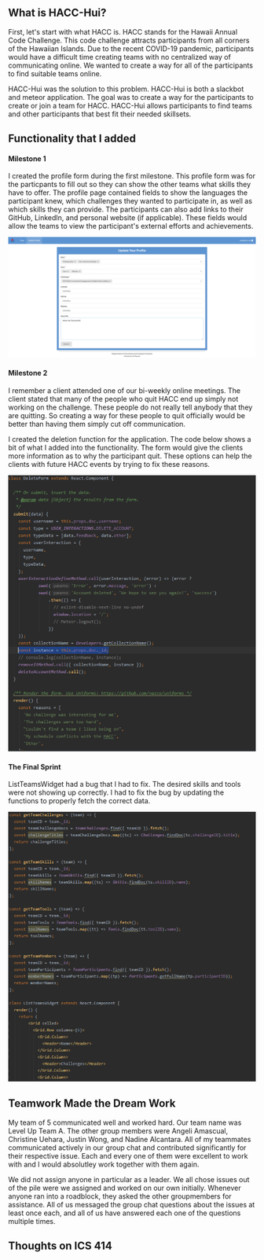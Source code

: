 ## What is HACC-Hui?

First, let's start with what HACC is. HACC stands for the Hawaii Annual Code Challenge. This code challenge attracts participants from all corners of the Hawaiian Islands. Due to the recent COVID-19 pandemic, participants would have a difficult time creating teams with no centralized way of communicating online. We wanted to create a way for all of the participants to find suitable teams online.

HACC-Hui was the solution to this problem. HACC-Hui is both a slackbot and meteor application. The goal was to create a way for the participants to create or join a team for HACC. HACC-Hui allows participants to find teams and other participants that best fit their needed skillsets.

## Functionality that I added

#### Milestone 1

I created the profile form during the first milestone. This profile form was for the particpants to fill out so they can show the other teams what skills they have to offer. The profile page contained fields to show the languages the participant knew, which challenges they wanted to participate in, as well as which skills they can provide. The participants can also add links to their GitHub, LinkedIn, and personal website (if applicable). These fields would allow the teams to view the participant's external efforts and achievements.

![Profile Page](/images/pic1_profile.png)

#### Milestone 2

I remember a client attended one of our bi-weekly online meetings. The client stated that many of the people who quit HACC end up simply not working on the challenge. These people do not really tell anybody that they are quitting. So creating a way for these people to quit officially would be better than having them simply cut off communication.

I created the deletion function for the application. The code below shows a bit of what I added into the functionality. The form would give the clients more information as to why the participant quit. These options can help the clients with future HACC events by trying to fix these reasons.

![Delete Code](/images/pic2_delete.png)

#### The Final Sprint

ListTeamsWidget had a bug that I had to fix. The desired skills and tools were not showing up correctly. I had to fix the bug by updating the functions to properly fetch the correct data.

![ListTeamWidget Code](/images/pic3_listteamswidget.png)

## Teamwork Made the Dream Work

My team of 5 communicated well and worked hard. Our team name was Level Up Team A. The other group members were Angeli Amascual, Christine Uehara, Justin Wong, and Nadine Alcantara. All of my teammates communicated actively in our group chat and contributed significantly for their respective issue. Each and every one of them were excellent to work with and I would absolutley work together with them again.

We did not assign anyone in particular as a leader. We all chose issues out of the pile were we assigned and worked on our own initially. Whenever anyone ran into a roadblock, they asked the other groupmembers for assistance. All of us messaged the group chat questions about the issues at least once each, and all of us have answered each one of the questions multiple times.

## Thoughts on ICS 414


